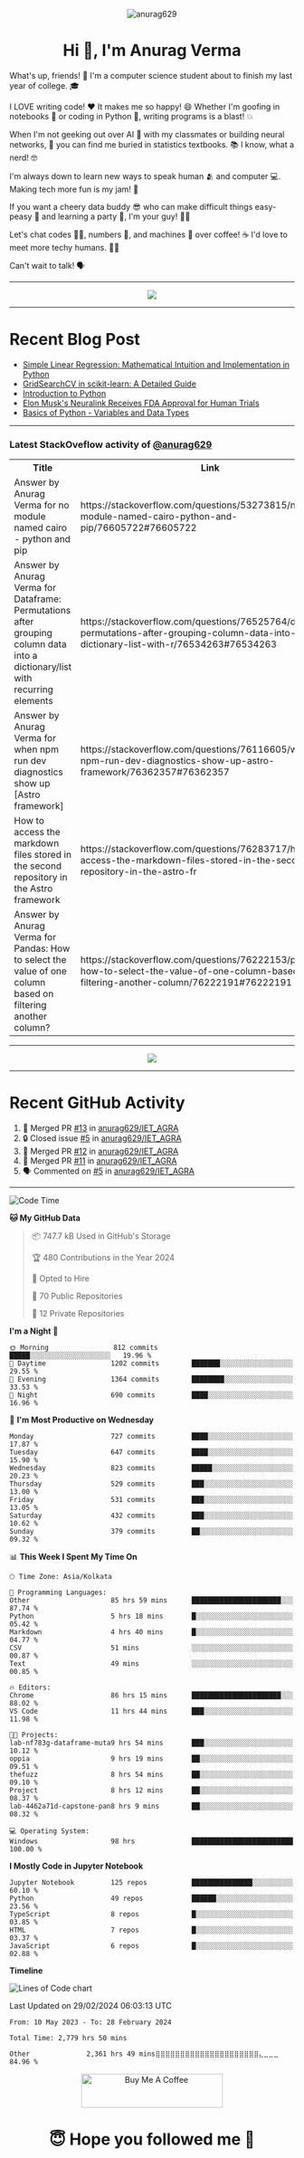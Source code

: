 

<p align="center"> <img src="https://komarev.com/ghpvc/?username=anurag629&label=Profile%20views&color=0e75b6&style=flat" alt="anurag629" /> </p>

<h1 align="center">Hi 👋, I'm Anurag Verma</h1>

What's up, friends! 👋 I'm a computer science student about to finish my last year of college. 🎓

I LOVE writing code! ❤️ It makes me so happy! 😄 Whether I'm goofing in notebooks 📓 or coding in Python 🐍, writing programs is a blast! 💥

When I'm not geeking out over AI 🤖 with my classmates or building neural networks, 🧠 you can find me buried in statistics textbooks. 📚 I know, what a nerd! 🤓

I'm always down to learn new ways to speak human 🫂 and computer 💻. Making tech more fun is my jam! 🍇

If you want a cheery data buddy 😎 who can make difficult things easy-peasy 🥝 and learning a party 🎉, I'm your guy! 🙋‍♂️

Let's chat codes 👨‍💻, numbers 🧮, and machines 🤖 over coffee! ☕ I'd love to meet more techy humans. 💁‍♂️

Can't wait to talk! 🗣️

---

<p align="center">
  <img src="https://spotify-github-profile.vercel.app/api/view.svg?uid=mwvywke3fo2gajpenodnmobfh&cover_image=true&theme=default&show_offline=false&background_color=121212&interchange=false&bar_color=53b14f&bar_color_cover=true">
</p>

---

# Recent Blog Post

<!-- BLOG-POST-LIST:START -->
- [Simple Linear Regression: Mathematical Intuition and Implementation in Python](https://codercops.tech/blog/machine-learning-algorithms/simple-linear-regression-mathematical-intuation)
- [GridSearchCV in scikit-learn: A Detailed Guide](https://codercops.tech/blog/gridsearchcv-in-scikit-learn-a-detailed-guide)
- [Introduction to Python](https://codercops.tech/blog/python-tutorial/introduction-to-python)
- [Elon Musk&#39;s Neuralink Receives FDA Approval for Human Trials](https://codercops.tech/blog/elon-musks-neuralink-receives-fda-approval-for-human-trials)
- [Basics of Python - Variables and Data Types](https://codercops.tech/blog/python-basics-of-python-variables-and-data-types)
<!-- BLOG-POST-LIST:END -->

---

### Latest StackOveflow activity of [@anurag629](https://github.com/anurag629)
<table>
  <tr><th>Title</th><th>Link</th></tr>
  <!-- STACKOVERFLOW:START --><tr><td>Answer by Anurag Verma for no module named cairo - python and pip</td><td>https://stackoverflow.com/questions/53273815/no-module-named-cairo-python-and-pip/76605722#76605722</td></tr><tr><td>Answer by Anurag Verma for Dataframe: Permutations after grouping column data into a dictionary/list with recurring elements</td><td>https://stackoverflow.com/questions/76525764/dataframe-permutations-after-grouping-column-data-into-a-dictionary-list-with-r/76534263#76534263</td></tr><tr><td>Answer by Anurag Verma for when npm run dev diagnostics show up [Astro framework]</td><td>https://stackoverflow.com/questions/76116605/when-npm-run-dev-diagnostics-show-up-astro-framework/76362357#76362357</td></tr><tr><td>How to access the markdown files stored in the second repository in the Astro framework</td><td>https://stackoverflow.com/questions/76283717/how-to-access-the-markdown-files-stored-in-the-second-repository-in-the-astro-fr</td></tr><tr><td>Answer by Anurag Verma for Pandas: How to select the value of one column based on filtering another column?</td><td>https://stackoverflow.com/questions/76222153/pandas-how-to-select-the-value-of-one-column-based-on-filtering-another-column/76222191#76222191</td></tr><!-- STACKOVERFLOW:END -->
</table>

---

<p align="center">
  <img alig src="https://github-profile-trophy.vercel.app/?username=anurag629&theme=onedark&column=-1" />
</p>

---

# Recent GitHub Activity
<!--START_SECTION:activity-->
1. 🎉 Merged PR [#13](https://github.com/anurag629/IET_AGRA/pull/13) in [anurag629/IET_AGRA](https://github.com/anurag629/IET_AGRA)
2. 🔒 Closed issue [#5](https://github.com/anurag629/IET_AGRA/issues/5) in [anurag629/IET_AGRA](https://github.com/anurag629/IET_AGRA)
3. 🎉 Merged PR [#12](https://github.com/anurag629/IET_AGRA/pull/12) in [anurag629/IET_AGRA](https://github.com/anurag629/IET_AGRA)
4. 🎉 Merged PR [#11](https://github.com/anurag629/IET_AGRA/pull/11) in [anurag629/IET_AGRA](https://github.com/anurag629/IET_AGRA)
5. 🗣 Commented on [#5](https://github.com/anurag629/IET_AGRA/issues/5#issuecomment-1854540580) in [anurag629/IET_AGRA](https://github.com/anurag629/IET_AGRA)
<!--END_SECTION:activity-->

---

<!--START_SECTION:waka-->
![Code Time](http://img.shields.io/badge/Code%20Time-2%2C782%20hrs%2021%20mins-blue)

**🐱 My GitHub Data** 

> 📦 747.7 kB Used in GitHub's Storage 
 > 
> 🏆 480 Contributions in the Year 2024
 > 
> 💼 Opted to Hire
 > 
> 📜 70 Public Repositories 
 > 
> 🔑 12 Private Repositories 
 > 
**I'm a Night 🦉** 

```text
🌞 Morning                812 commits         █████░░░░░░░░░░░░░░░░░░░░   19.96 % 
🌆 Daytime                1202 commits        ███████░░░░░░░░░░░░░░░░░░   29.55 % 
🌃 Evening                1364 commits        ████████░░░░░░░░░░░░░░░░░   33.53 % 
🌙 Night                  690 commits         ████░░░░░░░░░░░░░░░░░░░░░   16.96 % 
```
📅 **I'm Most Productive on Wednesday** 

```text
Monday                   727 commits         ████░░░░░░░░░░░░░░░░░░░░░   17.87 % 
Tuesday                  647 commits         ████░░░░░░░░░░░░░░░░░░░░░   15.90 % 
Wednesday                823 commits         █████░░░░░░░░░░░░░░░░░░░░   20.23 % 
Thursday                 529 commits         ███░░░░░░░░░░░░░░░░░░░░░░   13.00 % 
Friday                   531 commits         ███░░░░░░░░░░░░░░░░░░░░░░   13.05 % 
Saturday                 432 commits         ███░░░░░░░░░░░░░░░░░░░░░░   10.62 % 
Sunday                   379 commits         ██░░░░░░░░░░░░░░░░░░░░░░░   09.32 % 
```


📊 **This Week I Spent My Time On** 

```text
🕑︎ Time Zone: Asia/Kolkata

💬 Programming Languages: 
Other                    85 hrs 59 mins      ██████████████████████░░░   87.74 % 
Python                   5 hrs 18 mins       █░░░░░░░░░░░░░░░░░░░░░░░░   05.42 % 
Markdown                 4 hrs 40 mins       █░░░░░░░░░░░░░░░░░░░░░░░░   04.77 % 
CSV                      51 mins             ░░░░░░░░░░░░░░░░░░░░░░░░░   00.87 % 
Text                     49 mins             ░░░░░░░░░░░░░░░░░░░░░░░░░   00.85 % 

🔥 Editors: 
Chrome                   86 hrs 15 mins      ██████████████████████░░░   88.02 % 
VS Code                  11 hrs 44 mins      ███░░░░░░░░░░░░░░░░░░░░░░   11.98 % 

🐱‍💻 Projects: 
lab-nf783g-dataframe-muta9 hrs 54 mins       ███░░░░░░░░░░░░░░░░░░░░░░   10.12 % 
oppia                    9 hrs 19 mins       ██░░░░░░░░░░░░░░░░░░░░░░░   09.51 % 
thefuzz                  8 hrs 54 mins       ██░░░░░░░░░░░░░░░░░░░░░░░   09.10 % 
Project                  8 hrs 12 mins       ██░░░░░░░░░░░░░░░░░░░░░░░   08.37 % 
lab-4462a71d-capstone-pan8 hrs 9 mins        ██░░░░░░░░░░░░░░░░░░░░░░░   08.32 % 

💻 Operating System: 
Windows                  98 hrs              █████████████████████████   100.00 % 
```

**I Mostly Code in Jupyter Notebook** 

```text
Jupyter Notebook         125 repos           ███████████████░░░░░░░░░░   60.10 % 
Python                   49 repos            ██████░░░░░░░░░░░░░░░░░░░   23.56 % 
TypeScript               8 repos             █░░░░░░░░░░░░░░░░░░░░░░░░   03.85 % 
HTML                     7 repos             █░░░░░░░░░░░░░░░░░░░░░░░░   03.37 % 
JavaScript               6 repos             █░░░░░░░░░░░░░░░░░░░░░░░░   02.88 % 
```



**Timeline**

![Lines of Code chart](https://raw.githubusercontent.com/anurag629/anurag629/main/assets/bar_graph.png)


 Last Updated on 29/02/2024 06:03:13 UTC
<!--END_SECTION:waka-->

<!--START_SECTION:waka-simple-->

```text
From: 10 May 2023 - To: 28 February 2024

Total Time: 2,779 hrs 50 mins

Other              2,361 hrs 49 mins⣿⣿⣿⣿⣿⣿⣿⣿⣿⣿⣿⣿⣿⣿⣿⣿⣿⣿⣿⣿⣿⣄⣀⣀⣀   84.96 %
```

<!--END_SECTION:waka-simple-->

<p align="center"> 
<a href="https://www.buymeacoffee.com/anurag629" target="_blank"><img src="https://cdn.buymeacoffee.com/buttons/default-orange.png" alt="Buy Me A Coffee" height="60" width="250"></a>
</p>


<h1 align="center"> 😇 Hope you followed me 🥰  </h1>
